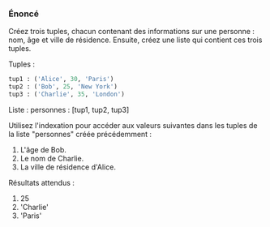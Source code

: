 ### Énoncé

Créez trois tuples, chacun contenant des informations sur une personne : nom, âge et ville de résidence. Ensuite, créez une liste qui contient ces trois tuples. 

Tuples :
```python
tup1 : ('Alice', 30, 'Paris')
tup2 : ('Bob', 25, 'New York')
tup3 : ('Charlie', 35, 'London')
```

Liste :
personnes : [tup1, tup2, tup3]

Utilisez l'indexation pour accéder aux valeurs suivantes dans les tuples de la liste "personnes" créée précédemment :

1. L'âge de Bob.
2. Le nom de Charlie.
3. La ville de résidence d'Alice.

Résultats attendus :
1. 25
2. 'Charlie'
3. 'Paris'

